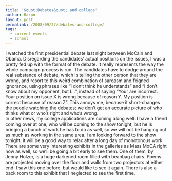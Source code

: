 ```yaml
---
title: '&quot;Debates&quot; and college'
author: Harpo
layout: post
permalink: /2008/09/27/debates-and-college/
tags:
  - current events
  - school
---
```

I watched the first presidential debate last night between McCain and Obama. Disregarding the candidates&#8217; actual positions on the issues, I was a pretty fed up with the format of the debate. It really represents the way the whole campaign process is run. The candidates have to dodge around the real substance of debate, which is telling the other person that they are wrong, and resort to this weird combination of sarcasm and feigned ignorance, using phrases like &#8220;I don&#8217;t think he understands&#8221; and &#8220;I don&#8217;t know about my opponent, but I&#8230;&#8221;, instead of saying &#8220;Your are incorrect. Your position on issue X is wrong because of reason Y. My position is correct because of reason Z&#8221;. This annoys me, because it short-changes the people watching the debates; we don&#8217;t get an accurate picture of who thinks what or who&#8217;s right and who&#8217;s wrong.  
In other news, my college applications are coming along well. I have a friend coming over at one, who will be coming to the show tonight, but he is bringing a bunch of work he has to do as well, so we will not be hanging out as much as working in the same area. I am looking forward to the show tonight; it will be a good way to relax after a long day of monotonous work. There are some very interesting exhibits in the galleries as Mass MoCA right now as well, so we&#8217;ll be going a bit early to see them. One of them, by Jenny Holzer, is a huge darkened room filled with beanbag chairs. Poems are projected moving over the floor and walls from two projectors at either end. I saw this one before, but would like to see it again. There is also a back room to this exhibit that I neglected to see the first time.